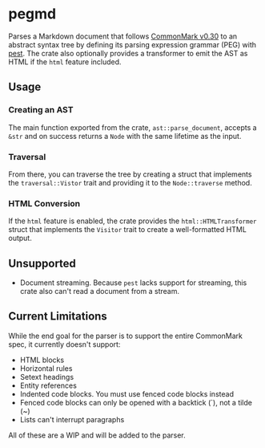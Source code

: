 # pegmd
Parses a Markdown document that follows [CommonMark v0.30](https://spec.commonmark.org/0.30/) to an abstract syntax tree by defining its parsing expression
grammar (PEG) with [pest](https://pest.rs/book/). The crate also optionally provides a transformer to emit the AST as HTML if the `html` feature included.

## Usage

### Creating an AST
The main function exported from the crate, `ast::parse_document`, accepts a `&str` and on success returns a `Node` with the same lifetime as the input. 

### Traversal
From there, you can traverse the tree by creating a struct that implements the `traversal::Vistor` trait and providing it to the `Node::traverse` method.

### HTML Conversion
If the `html` feature is enabled, the crate provides the `html::HTMLTransformer` struct that implements the `Visitor` trait to create a well-formatted HTML output.

## Unsupported
- Document streaming. Because `pest` lacks support for streaming, this crate also can't read a document from a stream.

## Current Limitations
While the end goal for the parser is to support the entire CommonMark spec, it currently doesn't support:

- HTML blocks
- Horizontal rules
- Setext headings
- Entity references
- Indented code blocks. You must use fenced code blocks instead
- Fenced code blocks can only be opened with a backtick (`), not a tilde (~)
- Lists can't interrupt paragraphs

All of these are a WIP and will be added to the parser.
